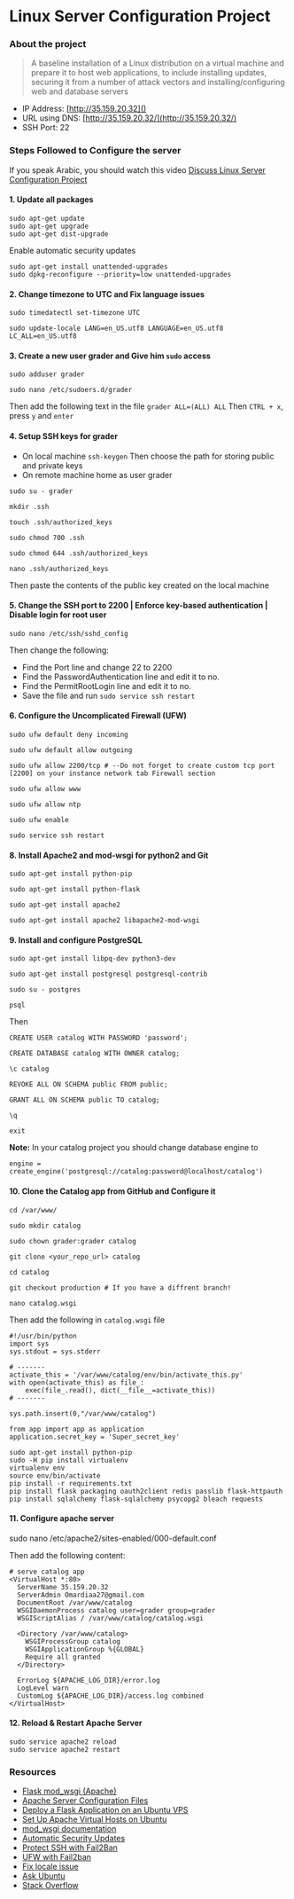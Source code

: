 # Linux Server Configuration Project

### About the project
> A baseline installation of a Linux distribution on a virtual machine and prepare it to host web applications, to include installing updates, securing it from a number of attack vectors and installing/configuring web and database servers


* IP Address: [http://35.159.20.32]()
* URL using DNS: [http://35.159.20.32/](http://35.159.20.32/)
* SSH Port: 22


### Steps Followed to Configure the server
If you speak Arabic, you should watch this video [Discuss Linux Server Configuration Project](https://youtu.be/v9VvJvTyuH0)
#### 1. Update all packages
```
sudo apt-get update
sudo apt-get upgrade
sudo apt-get dist-upgrade
```
Enable automatic security updates
```
sudo apt-get install unattended-upgrades
sudo dpkg-reconfigure --priority=low unattended-upgrades
```

#### 2. Change timezone to UTC and Fix language issues 
```
sudo timedatectl set-timezone UTC

sudo update-locale LANG=en_US.utf8 LANGUAGE=en_US.utf8 LC_ALL=en_US.utf8

```

#### 3. Create a new user grader and Give him `sudo` access
```
sudo adduser grader

sudo nano /etc/sudoers.d/grader 
```
Then add the following text in the file `grader ALL=(ALL) ALL` 
Then `CTRL + x`, press `y` and `enter`

#### 4. Setup SSH keys for grader
* On local machine 
`ssh-keygen`
Then choose the path for storing public and private keys
* On remote machine home as user grader
```
sudo su - grader

mkdir .ssh

touch .ssh/authorized_keys 

sudo chmod 700 .ssh

sudo chmod 644 .ssh/authorized_keys 

nano .ssh/authorized_keys 
```
Then paste the contents of the public key created on the local machine

#### 5. Change the SSH port to 2200 | Enforce key-based authentication | Disable login for root user
```
sudo nano /etc/ssh/sshd_config
```
Then change the following:
* Find the Port line and change 22 to 2200
* Find the PasswordAuthentication line and edit it to no.
* Find the PermitRootLogin line and edit it to no.
* Save the file and run `sudo service ssh restart`

#### 6. Configure the Uncomplicated Firewall (UFW)
```
sudo ufw default deny incoming

sudo ufw default allow outgoing

sudo ufw allow 2200/tcp # --Do not forget to create custom tcp port [2200] on your instance network tab Firewall section 

sudo ufw allow www

sudo ufw allow ntp

sudo ufw enable

sudo service ssh restart
```

#### 8. Install Apache2 and mod-wsgi for python2 and Git
```
sudo apt-get install python-pip

sudo apt-get install python-flask

sudo apt-get install apache2

sudo apt-get install apache2 libapache2-mod-wsgi
```

#### 9. Install and configure PostgreSQL
```
sudo apt-get install libpq-dev python3-dev

sudo apt-get install postgresql postgresql-contrib

sudo su - postgres

psql
```
Then
```
CREATE USER catalog WITH PASSWORD 'password';

CREATE DATABASE catalog WITH OWNER catalog;

\c catalog

REVOKE ALL ON SCHEMA public FROM public;

GRANT ALL ON SCHEMA public TO catalog;

\q

exit
```
**Note:** In your catalog project you should change database engine to
```
engine = create_engine('postgresql://catalog:password@localhost/catalog')
```

#### 10. Clone the Catalog app from GitHub and Configure it
```
cd /var/www/

sudo mkdir catalog

sudo chown grader:grader catalog

git clone <your_repo_url> catalog

cd catalog

git checkout production # If you have a diffrent branch!

nano catalog.wsgi
```
Then add the following in `catalog.wsgi` file
```
#!/usr/bin/python
import sys
sys.stdout = sys.stderr

# -------
activate_this = '/var/www/catalog/env/bin/activate_this.py'
with open(activate_this) as file_:
    exec(file_.read(), dict(__file__=activate_this))
# -------

sys.path.insert(0,"/var/www/catalog")

from app import app as application
application.secret_key = 'Super_secret_key'
```
```
sudo apt-get install python-pip
sudo -H pip install virtualenv
virtualenv env
source env/bin/activate
pip install -r requirements.txt
pip install flask packaging oauth2client redis passlib flask-httpauth
pip install sqlalchemy flask-sqlalchemy psycopg2 bleach requests
```



#### 11. Configure apache server

sudo nano /etc/apache2/sites-enabled/000-default.conf

Then add the following content:
```
# serve catalog app
<VirtualHost *:80>
  ServerName 35.159.20.32 
  ServerAdmin Omardiaa27@gmail.com
  DocumentRoot /var/www/catalog
  WSGIDaemonProcess catalog user=grader group=grader
  WSGIScriptAlias / /var/www/catalog/catalog.wsgi

  <Directory /var/www/catalog>
    WSGIProcessGroup catalog
    WSGIApplicationGroup %{GLOBAL}
    Require all granted
  </Directory>

  ErrorLog ${APACHE_LOG_DIR}/error.log
  LogLevel warn
  CustomLog ${APACHE_LOG_DIR}/access.log combined
</VirtualHost>
```

#### 12. Reload & Restart Apache Server
```
sudo service apache2 reload
sudo service apache2 restart
```


### Resources
* [Flask mod_wsgi (Apache)](http://flask.pocoo.org/docs/0.12/deploying/mod_wsgi/)
* [Apache Server Configuration Files](https://httpd.apache.org/docs/current/configuring.html)
* [Deploy a Flask Application on an Ubuntu VPS](https://www.digitalocean.com/community/tutorials/how-to-deploy-a-flask-application-on-an-ubuntu-vps)
* [Set Up Apache Virtual Hosts on Ubuntu ](https://www.digitalocean.com/community/tutorials/how-to-set-up-apache-virtual-hosts-on-ubuntu-14-04-lts)
* [mod_wsgi documentation](https://modwsgi.readthedocs.io/en/develop/)
* [Automatic Security Updates](https://help.ubuntu.com/community/AutomaticSecurityUpdates#Using_the_.22unattended-upgrades.22_package)
* [Protect SSH with Fail2Ban](https://www.digitalocean.com/community/tutorials/how-to-protect-ssh-with-fail2ban-on-ubuntu-14-04)
* [UFW with Fail2ban](https://askubuntu.com/questions/54771/potential-ufw-and-fail2ban-conflicts)
* [Fix locale issue](https://askubuntu.com/questions/162391/how-do-i-fix-my-locale-issue)
* [Ask Ubuntu](https://askubuntu.com/)
* [Stack Overflow](https://stackoverflow.com/)
